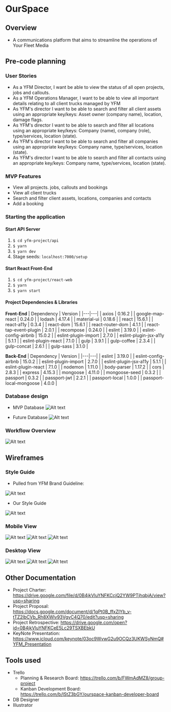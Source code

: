 # OurSpace

## Overview
- A communications platform that aims to streamline the operations of Your Fleet Media

## Pre-code planning
### User Stories
- As a YFM Director, I want be able to view the status of all open projects, jobs and callouts.
- As a YFM Operations Manager, I want to be able to view all important details relating to all client trucks managed by YFM
- As YFM's director I want to be able to search and filter all client assets using an appropriate key/keys: Asset owner (company name), location, damage flags.
- As YFM's director I want to be able to search and filter all locations using an appropriate key/keys: Company (name), company (role), type/services, location (state).
- As YFM's director I want to be able to search and filter all companies using an appropriate key/keys: Company name, type/services, location (state).
- As YFM's director I want to be able to search and filter all contacts using an appropriate key/keys: Company name, type/services, location (state).

### MVP Features
- View all projects. jobs, callouts and bookings
- View all client trucks
- Search and filter client assets, locations, companies and contacts
- Add a booking

### Starting the application
#### Start API Server
1. `$ cd yfm-project/api`
2. `$ yarn`
3. `$ yarn dev`
4. Stage seeds: `localhost:7000/setup`

#### Start React Front-End
1. `$ cd yfm-project/react-web`
2. `$ yarn`
3. `$ yarn start`

#### Project Dependencies & Libraries
**Front-End**
| Dependency | Version |
|---|---|
| axios | 0.16.2 |
| google-map-react | 0.24.0 |
| lodash | 4.17.4 |
| material-ui | 0.18.6 |
| react | 15.6.1 |
| react-a11y | 0.3.4 |
| react-dom | 15.6.1 |
| react-router-dom | 4.1.1 |
| react-tap-event-plugin | 2.0.1 |
| recompose | 0.24.0 |
| eslint | 3.19.0 |
| eslint-config-airbnb | 15.0.2 |
| eslint-plugin-import | 2.7.0 |
| eslint-plugin-jsx-a11y | 5.1.1 |
| eslint-plugin-react | 7.1.0 |
| gulp | 3.9.1 |
| gulp-coffee | 2.3.4 |
| gulp-concat | 2.6.1 |
| gulp-sass | 3.1.0 |

**Back-End**
| Dependency | Version |
|---|---|
| eslint | 3.19.0 |
| eslint-config-airbnb | 15.0.2 |
| eslint-plugin-import | 2.7.0 |
| eslint-plugin-jsx-a11y | 5.1.1 |
| eslint-plugin-react | 7.1.0 |
| nodemon | 1.11.0 |
| body-parser | 1.17.2 |
| cors | 2.8.3 |
| express | 4.15.3 |
| mongoose | 4.11.0 |
| mongoose-seed | 0.3.2 |
| passport | 0.3.2 |
| passport-jwt | 2.2.1 |
| passport-local | 1.0.0 |
| passport-local-mongoose | 4.0.0 |


### Database design
- MVP Database
![Alt text](https://github.com/Ourspace-YFM/yfm-project/blob/edit-readme/document_photos/mvp-db.png "MVP Database")

- Future Database
![Alt text](https://github.com/Ourspace-YFM/yfm-project/blob/edit-readme/document_photos/db.png "Future Database")

### Workflow Overview
![Alt text](https://github.com/Ourspace-YFM/yfm-project/blob/edit-readme/document_photos/workflow-overview.png "Workflow Overview")

## Wireframes

### Style Guide
- Pulled from YFM Brand Guideline:

![Alt text](https://github.com/Ourspace-YFM/yfm-project/blob/edit-readme/document_photos/brand-guide.jpg "Brand Guideline")

- Our Style Guide

![Alt text](https://github.com/Ourspace-YFM/yfm-project/blob/edit-readme/document_photos/Style-guide.jpg "Style Guide")

### Mobile View
![Alt text](https://github.com/Ourspace-YFM/yfm-project/blob/edit-readme/document_photos/sign-in-mobile.jpg "Sign In Page Mobile View")
![Alt text](https://github.com/Ourspace-YFM/yfm-project/blob/edit-readme/document_photos/new-password-mobile.jpg "New Password Mobile View")
![Alt text](https://github.com/Ourspace-YFM/yfm-project/blob/edit-readme/document_photos/dashboard-mobile.jpg "Dashboard Mobile View")

### Desktop View
![Alt text](https://github.com/Ourspace-YFM/yfm-project/blob/edit-readme/document_photos/sign-in-desktop.jpg "Sign In Desktop View")
![Alt text](https://github.com/Ourspace-YFM/yfm-project/blob/edit-readme/document_photos/new-password-desktop.jpg "New Password Desktop View")
![Alt text](https://github.com/Ourspace-YFM/yfm-project/blob/edit-readme/document_photos/dashboard-and-form-desktop.jpg "Dashboard and Form Desktop View")

## Other Documentation
- Project Charter: https://drive.google.com/file/d/0B4jkVluYNFKCcjQ2YW9PTjhqbjA/view?usp=sharing
- Project Proposal: https://docs.google.com/document/d/1qPt0B_ffxZIYb_v-tTZ2lbCVb_Rh8XWlv93VgvC4Q70/edit?usp=sharing
- Project Retrospective: https://drive.google.com/open?id=0B4jkVluYNFKCeE5Lc29TSXBEbkU
- KeyNote Presentation: https://www.icloud.com/keynote/03oc9WvwG2u9OCQz3UKWSyNmQ#YFM_Presentation



## Tools used
- Trello
    - Planning & Research Board: https://trello.com/b/FWmAdMZ8/group-project
    - Kanban Development Board: https://trello.com/b/lStZ3bGY/ourspace-kanban-developer-board
- DB Designer
- Illustrator
